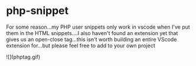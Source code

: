 # php-snippet
For some reason...my PHP user snippets only work in vscode when I've put them in the HTML snippets....I also haven't found an extension yet that gives us an open-close tag...this isn't worth building an entire VScode extension for...but please feel free to add to your own project
<br>
<p>
![](phptag.gif)
</p>
